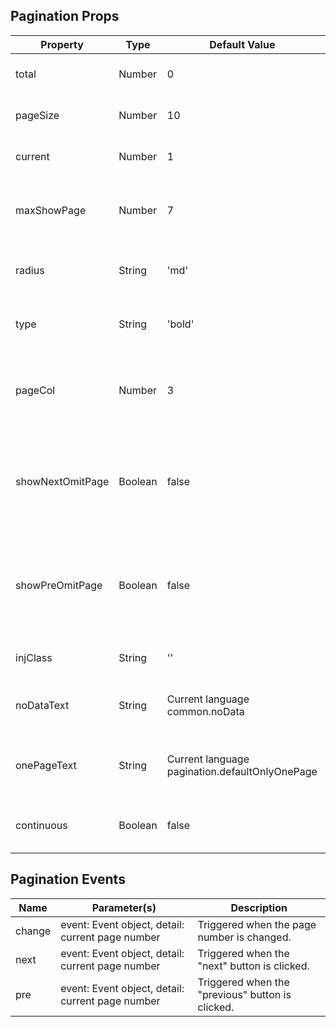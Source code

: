 ## Pagination Props

| Property         | Type    | Default Value                                  | Options                             | Required | Description                                                      |
| ---------------- | ------- | ---------------------------------------------- | ----------------------------------- | -------- | ---------------------------------------------------------------- |
| total            | Number  | 0                                              | -                                   | Y        | Total number of items.                                           |
| pageSize         | Number  | 10                                             | -                                   | N        | Number of items per page.                                        |
| current          | Number  | 1                                              | -                                   | N        | Current page number.                                             |
| maxShowPage      | Number  | 7                                              | 5/7/9/11                            | N        | Maximum number of page numbers to display.                       |
| radius           | String  | 'md'                                           | 'base'/'md'/'lg'/'xl'/'full'/'none' | N        | Style of pagination button corners.                              |
| type             | String  | 'bold'                                         | 'border'/'block'/'bold'             | N        | Style of highlighted page number.                                |
| pageCol          | Number  | 3                                              | -                                   | N        | Number of columns to display omitted page numbers.               |
| showNextOmitPage | Boolean | false                                          | true/false                          | N        | Whether to display omitted page numbers after the current page.  |
| showPreOmitPage  | Boolean | false                                          | true/false                          | N        | Whether to display omitted page numbers before the current page. |
| injClass         | String  | ''                                             | Class                               | N        | Injected CSS class name.                                         |
| noDataText       | String  | Current language common.noData                 | -                                   | N        | Text to display when there is no data.                           |
| onePageText      | String  | Current language pagination.defaultOnlyOnePage | -                                   | N        | Text to display when there is only one page.                     |
| continuous       | Boolean | false                                          | true/false                          | N        | Whether it is a continuous mode.                                 |

## Pagination Events

| Name   | Parameter(s)                                     | Description                                      |
| ------ | ------------------------------------------------ | ------------------------------------------------ |
| change | event: Event object, detail: current page number | Triggered when the page number is changed.       |
| next   | event: Event object, detail: current page number | Triggered when the "next" button is clicked.     |
| pre    | event: Event object, detail: current page number | Triggered when the "previous" button is clicked. |
